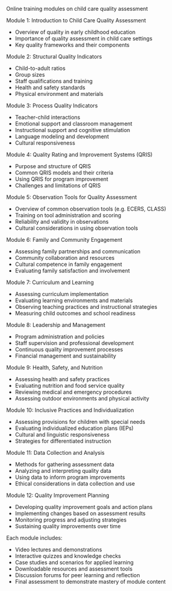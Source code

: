 Online training modules on child care quality assessment

Module 1: Introduction to Child Care Quality Assessment
- Overview of quality in early childhood education
- Importance of quality assessment in child care settings
- Key quality frameworks and their components

Module 2: Structural Quality Indicators
- Child-to-adult ratios
- Group sizes
- Staff qualifications and training
- Health and safety standards
- Physical environment and materials

Module 3: Process Quality Indicators  
- Teacher-child interactions
- Emotional support and classroom management
- Instructional support and cognitive stimulation
- Language modeling and development
- Cultural responsiveness

Module 4: Quality Rating and Improvement Systems (QRIS)
- Purpose and structure of QRIS
- Common QRIS models and their criteria
- Using QRIS for program improvement
- Challenges and limitations of QRIS

Module 5: Observation Tools for Quality Assessment
- Overview of common observation tools (e.g. ECERS, CLASS)
- Training on tool administration and scoring
- Reliability and validity in observations
- Cultural considerations in using observation tools

Module 6: Family and Community Engagement
- Assessing family partnerships and communication
- Community collaboration and resources
- Cultural competence in family engagement
- Evaluating family satisfaction and involvement

Module 7: Curriculum and Learning
- Assessing curriculum implementation
- Evaluating learning environments and materials
- Observing teaching practices and instructional strategies
- Measuring child outcomes and school readiness

Module 8: Leadership and Management
- Program administration and policies
- Staff supervision and professional development
- Continuous quality improvement processes
- Financial management and sustainability

Module 9: Health, Safety, and Nutrition
- Assessing health and safety practices
- Evaluating nutrition and food service quality
- Reviewing medical and emergency procedures
- Assessing outdoor environments and physical activity

Module 10: Inclusive Practices and Individualization
- Assessing provisions for children with special needs
- Evaluating individualized education plans (IEPs)
- Cultural and linguistic responsiveness
- Strategies for differentiated instruction

Module 11: Data Collection and Analysis
- Methods for gathering assessment data
- Analyzing and interpreting quality data
- Using data to inform program improvements
- Ethical considerations in data collection and use

Module 12: Quality Improvement Planning
- Developing quality improvement goals and action plans
- Implementing changes based on assessment results
- Monitoring progress and adjusting strategies
- Sustaining quality improvements over time

Each module includes:
- Video lectures and demonstrations
- Interactive quizzes and knowledge checks
- Case studies and scenarios for applied learning
- Downloadable resources and assessment tools
- Discussion forums for peer learning and reflection
- Final assessment to demonstrate mastery of module content
